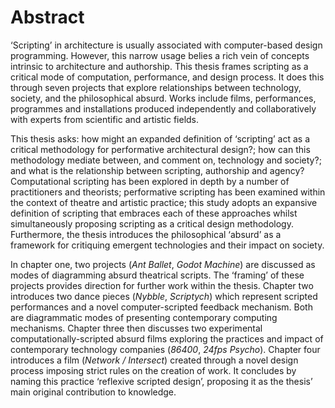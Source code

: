 Abstract
========

‘Scripting’ in architecture is usually associated with computer-based design programming. However, this narrow usage belies a rich vein of concepts intrinsic to architecture and authorship. This thesis frames scripting as a critical mode of computation, performance, and design process. It does this through seven projects that explore relationships between technology, society, and the philosophical absurd. Works include films, performances, programmes and installations produced independently and collaboratively with experts from scientific and artistic fields.

This thesis asks: how might an expanded definition of ‘scripting’ act as a critical methodology for performative architectural design?; how can this methodology mediate between, and comment on, technology and society?; and what is the relationship between scripting, authorship and agency? Computational scripting has been explored in depth by a number of practitioners and theorists; performative scripting has been examined within the context of theatre and artistic practice; this study adopts an expansive definition of scripting that embraces each of these approaches whilst simultaneously proposing scripting as a critical design methodology. Furthermore, the thesis introduces the philosophical ‘absurd’ as a framework for critiquing emergent technologies and their impact on society.

In chapter one, two projects (*Ant Ballet*, *Godot Machine*) are discussed as modes of diagramming absurd theatrical scripts. The ‘framing’ of these projects provides direction for further work within the thesis. Chapter two introduces two dance pieces (*Nybble*, *Scriptych*) which represent scripted performances and a novel computer-scripted feedback mechanism. Both are diagrammatic modes of presenting contemporary computing mechanisms. Chapter three then discusses two experimental computationally-scripted absurd films exploring the practices and impact of contemporary technology companies (*86400*, *24fps Psycho*). Chapter four introduces a film (*Network /* *Intersect*) created through a novel design process imposing strict rules on the creation of work. It concludes by naming this practice ‘reflexive scripted design’, proposing it as the thesis’ main original contribution to knowledge.
